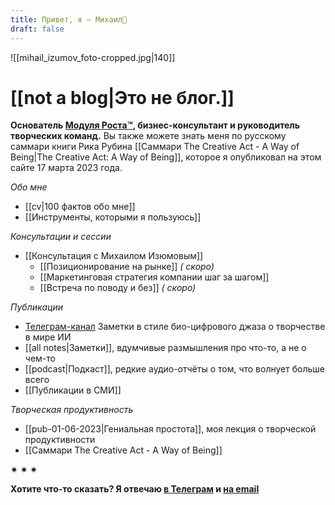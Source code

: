 ```yaml
---
title: Привет, я – Михаил👋
draft: false
---
```

![[mihail_izumov_foto-cropped.jpg|140]]
# [[not a blog|Это не блог.]]

**Основатель [Модуля Роста™](https://hello.kto1.io/), бизнес-консультант и руководитель творческих команд.**
Вы также можете знать меня по русскому саммари книги Рика Рубина [[Саммари The Creative Act - A Way of Being|The Creative Act: A Way of Being]], которое я опубликовал на этом сайте 17 марта 2023 года.

_Обо мне_
- [[cv|100 фактов обо мне]]
- [[Инструменты, которыми я пользуюсь]]

_Консультации и сессии_
- [[Консультация с Михаилом Изюмовым]]
	- [[Позиционирование на рынке]] _( скоро)_
	- [[Маркетинговая стратегия компании шаг за шагом]]
	- [[Встреча по поводу и без]] _( скоро)_

_Публикации_
- [Телеграм-канал](https://t.me/izumov) Заметки в стиле био-цифрового джаза о творчестве в мире ИИ
- [[all notes|Заметки]], вдумчивые размышления про что-то, а не о чем-то
- [[podcast|Подкаст]], редкие аудио-отчёты о том, что волнует больше всего
- [[Публикации в СМИ]]

_Творческая продуктивность_
- [[pub-01-06-2023|Гениальная простота]], моя лекция о творческой продуктивности
- [[Саммари The Creative Act - A Way of Being]]


✷ ✷ ✷

**Хотите что-то сказать? Я отвечаю [в Телеграм](https://t.me/mikhail_izumov) и <a href = "mailto: izumov@thecreativeact.ru">на email </a>**

